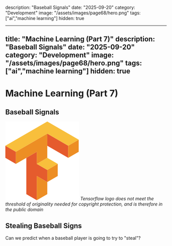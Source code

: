description: "Baseball Signals"
date: "2025-09-20"
category: "Development"
image: "/assets/images/page68/hero.png"
tags: ["ai","machine learning"]
hidden: true

---
title: "Machine Learning (Part 7)"
description: "Baseball Signals"
date: "2025-09-20"
category: "Development"
image: "/assets/images/page68/hero.png"
tags: ["ai","machine learning"]
hidden: true
---

# Machine Learning (Part 7)

## Baseball Signals

![](/assets/images/page68/tensorflow-logo.svg)
*Tensorflow logo does not meet the threshold of originality needed for copyright protection, and is therefore in the public domain*


## Stealing Baseball Signs

Can we predict when a baseball player is going to try to "steal"?
